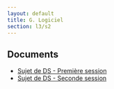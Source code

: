 ```yaml
---
layout: default
title: G. Logiciel
section: l3/s2
---
```


## Documents

* [Sujet de DS - Première session](https://drive.google.com/open?id=0B1b6pH21vC4eUjRtTHpzRk1jemc)
* [Sujet de DS - Seconde session](https://drive.google.com/open?id=0B1b6pH21vC4eZjBtXzB4dVpGLWM)

